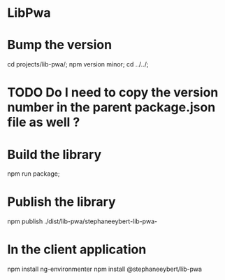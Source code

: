 # LibPwa

# Bump the version
cd projects/lib-pwa/;
npm version minor;
cd ../../;
# TODO Do I need to copy the version number in the parent package.json file as well ?

# Build the library
npm run package;

# Publish the library
npm publish ./dist/lib-pwa/stephaneeybert-lib-pwa-

# In the client application
npm install ng-environmenter
npm install @stephaneeybert/lib-pwa
